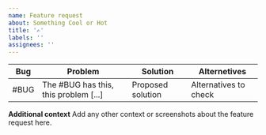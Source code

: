 ```yaml
---
name: Feature request
about: Something Cool or Hot
title: '✍️'
labels: ''
assignees: ''
---
```


| Bug  | Problem                               | Solution          | Alternetives          |
| ---- | ------------------------------------- | ----------------- | --------------------- |
| #BUG | The #BUG has this, this problem [...] | Proposed solution | Alternatives to check |


**Additional context**
Add any other context or screenshots about the feature request here.
